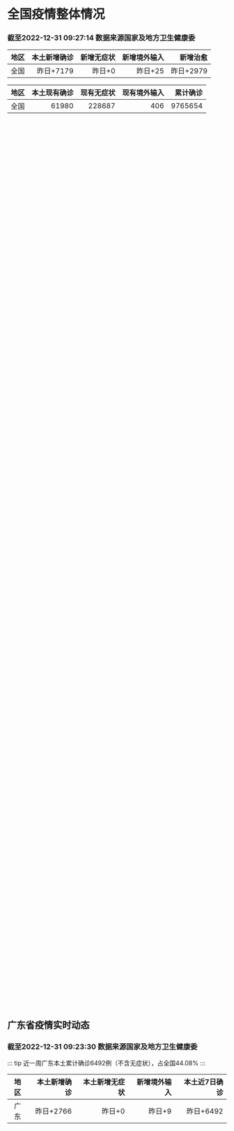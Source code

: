
# 全国疫情整体情况
### 截至2022-12-31 09:27:14 数据来源国家及地方卫生健康委

|地区|本土新增确诊|新增无症状|新增境外输入|新增治愈|
|:--:|---:|---:|---:|---:|
|全国|昨日+7179|昨日+0|昨日+25|昨日+2979|

|地区|本土现有确诊|现有无症状|现有境外输入|累计确诊|
|:--:|---:|---:|---:|---:|
|全国|61980|228687|406|9765654|

<ChinaMap :dataList="dataList" :title="title"/>

<div id="chinaDayModify" style="width:100%;height:500px;margin-bottom:10px;"></div>
<div id="chinaAddHistoryData" style="width:100%;height:500px;margin-bottom:10px;"></div>
<div id="chinaNowHistoryData" style="width:100%;height:500px;margin-bottom:10px;"></div>
<div id="chinaTotalHistoryData" style="width:100%;height:500px;margin-bottom:10px;"></div>


## 广东省疫情实时动态
### 截至2022-12-31 09:23:30 数据来源国家及地方卫生健康委

::: tip 近一周广东本土累计确诊6492例（不含无症状），占全国44.08%
:::

|地区|本土新增确诊|本土新增无症状|新增境外输入|本土近7日确诊|
|:--:|---:|---:|---:|---:|
|广东|昨日+2766|昨日+0|昨日+9|昨日+6492|

<div id="guangdongModify" style="width:100%;height:500px;margin-bottom:10px;"></div>
<div id="guangdongTotalHistory" style="width:100%;height:500px;margin-bottom:10px;"></div>
<div id="guangzhouModifyHistory" style="width:100%;height:500px;margin-bottom:10px;"></div>


<script>
import * as echarts from 'echarts'
export default {
  data(){
    return {
      title: '新增本土确诊',
      dataList: [{name: '台湾', value: 0, addList: []},{name: '香港', value: 0, addList: []},{name: '广东', value: 2766, addList: [{name: '未公布来源', num: 2766},
]},{name: '湖北', value: 307, addList: [{name: '未公布来源', num: 307},
]},{name: '上海', value: 72, addList: [{name: '未公布来源', num: 72},
]},{name: '吉林', value: 7, addList: [{name: '未公布来源', num: 7},
]},{name: '四川', value: 105, addList: [{name: '未公布来源', num: 105},
]},{name: '重庆', value: 354, addList: [{name: '未公布来源', num: 354},
]},{name: '海南', value: 2, addList: [{name: '未公布来源', num: 2},
]},{name: '福建', value: 500, addList: [{name: '未公布来源', num: 500},
]},{name: '河南', value: 29, addList: [{name: '未公布来源', num: 29},
]},{name: '内蒙古', value: 6, addList: [{name: '未公布来源', num: 6},
]},{name: '云南', value: 491, addList: [{name: '未公布来源', num: 491},
]},{name: '北京', value: 1235, addList: [{name: '未公布来源', num: 1235},
]},{name: '浙江', value: 22, addList: [{name: '未公布来源', num: 22},
]},{name: '陕西', value: 120, addList: [{name: '未公布来源', num: 120},
]},{name: '黑龙江', value: 59, addList: [{name: '未公布来源', num: 59},
]},{name: '山西', value: 147, addList: [{name: '未公布来源', num: 147},
]},{name: '山东', value: 12, addList: [{name: '未公布来源', num: 12},
]},{name: '湖南', value: 287, addList: [{name: '未公布来源', num: 287},
]},{name: '江苏', value: 32, addList: [{name: '未公布来源', num: 32},
]},{name: '天津', value: 47, addList: [{name: '未公布来源', num: 47},
]},{name: '辽宁', value: 77, addList: [{name: '未公布来源', num: 77},
]},{name: '河北', value: 13, addList: [{name: '未公布来源', num: 13},
]},{name: '新疆', value: 22, addList: [{name: '未公布来源', num: 22},
]},{name: '广西', value: 246, addList: [{name: '未公布来源', num: 246},
]},{name: '澳门', value: 0, addList: []},{name: '江西', value: 119, addList: [{name: '未公布来源', num: 119},
]},{name: '贵州', value: 0, addList: []},{name: '安徽', value: 5, addList: [{name: '未公布来源', num: 5},
]},{name: '甘肃', value: 0, addList: []},{name: '西藏', value: 0, addList: []},{name: '青海', value: 2, addList: [{name: '未公布来源', num: 2},
]},{name: '宁夏', value: 95, addList: [{name: '未公布来源', num: 95},
]},{name: '南海诸岛', value: 0, addList: []}]
    }
  },
  mounted () {
    const themeObj = {"color":["#2ec7c9","#b6a2de","#5ab1ef","#ffb980","#d87a80","#8d98b3","#e5cf0d","#97b552","#95706d","#dc69aa","#07a2a4","#9a7fd1","#588dd5","#f5994e","#c05050","#59678c","#c9ab00","#7eb00a","#6f5553","#c14089"],"backgroundColor":"rgba(0,0,0,0)","textStyle":{},"title":{"textStyle":{"color":"#008acd"},"subtextStyle":{"color":"#aaaaaa"}},"line":{"itemStyle":{"borderWidth":1},"lineStyle":{"width":2},"symbolSize":3,"symbol":"emptyCircle","smooth":true},"radar":{"itemStyle":{"borderWidth":1},"lineStyle":{"width":2},"symbolSize":3,"symbol":"emptyCircle","smooth":true},"bar":{"itemStyle":{"barBorderWidth":0,"barBorderColor":"#ccc"}},"pie":{"itemStyle":{"borderWidth":0,"borderColor":"#ccc"}},"scatter":{"itemStyle":{"borderWidth":0,"borderColor":"#ccc"}},"boxplot":{"itemStyle":{"borderWidth":0,"borderColor":"#ccc"}},"parallel":{"itemStyle":{"borderWidth":0,"borderColor":"#ccc"}},"sankey":{"itemStyle":{"borderWidth":0,"borderColor":"#ccc"}},"funnel":{"itemStyle":{"borderWidth":0,"borderColor":"#ccc"}},"gauge":{"itemStyle":{"borderWidth":0,"borderColor":"#ccc"}},"candlestick":{"itemStyle":{"color":"#d87a80","color0":"#2ec7c9","borderColor":"#d87a80","borderColor0":"#2ec7c9","borderWidth":1}},"graph":{"itemStyle":{"borderWidth":0,"borderColor":"#ccc"},"lineStyle":{"width":1,"color":"#aaaaaa"},"symbolSize":3,"symbol":"emptyCircle","smooth":true,"color":["#2ec7c9","#b6a2de","#5ab1ef","#ffb980","#d87a80","#8d98b3","#e5cf0d","#97b552","#95706d","#dc69aa","#07a2a4","#9a7fd1","#588dd5","#f5994e","#c05050","#59678c","#c9ab00","#7eb00a","#6f5553","#c14089"],"label":{"color":"#eeeeee"}},"map":{"itemStyle":{"areaColor":"#dddddd","borderColor":"#eeeeee","borderWidth":0.5},"label":{"color":"#d87a80"},"emphasis":{"itemStyle":{"areaColor":"rgba(254,153,78,1)","borderColor":"#444","borderWidth":1},"label":{"color":"rgb(100,0,0)"}}},"geo":{"itemStyle":{"areaColor":"#dddddd","borderColor":"#eeeeee","borderWidth":0.5},"label":{"color":"#d87a80"},"emphasis":{"itemStyle":{"areaColor":"rgba(254,153,78,1)","borderColor":"#444","borderWidth":1},"label":{"color":"rgb(100,0,0)"}}},"categoryAxis":{"axisLine":{"show":true,"lineStyle":{"color":"#008acd"}},"axisTick":{"show":true,"lineStyle":{"color":"#333"}},"axisLabel":{"show":true,"color":"#333"},"splitLine":{"show":false,"lineStyle":{"color":["#eee"]}},"splitArea":{"show":false,"areaStyle":{"color":["rgba(250,250,250,0.3)","rgba(200,200,200,0.3)"]}}},"valueAxis":{"axisLine":{"show":true,"lineStyle":{"color":"#008acd"}},"axisTick":{"show":true,"lineStyle":{"color":"#333"}},"axisLabel":{"show":true,"color":"#333"},"splitLine":{"show":true,"lineStyle":{"color":["#eee"]}},"splitArea":{"show":true,"areaStyle":{"color":["rgba(250,250,250,0.3)","rgba(200,200,200,0.3)"]}}},"logAxis":{"axisLine":{"show":true,"lineStyle":{"color":"#008acd"}},"axisTick":{"show":true,"lineStyle":{"color":"#333"}},"axisLabel":{"show":true,"color":"#333"},"splitLine":{"show":true,"lineStyle":{"color":["#eee"]}},"splitArea":{"show":true,"areaStyle":{"color":["rgba(250,250,250,0.3)","rgba(200,200,200,0.3)"]}}},"timeAxis":{"axisLine":{"show":true,"lineStyle":{"color":"#008acd"}},"axisTick":{"show":true,"lineStyle":{"color":"#333"}},"axisLabel":{"show":true,"color":"#333"},"splitLine":{"show":true,"lineStyle":{"color":["#eee"]}},"splitArea":{"show":false,"areaStyle":{"color":["rgba(250,250,250,0.3)","rgba(200,200,200,0.3)"]}}},"toolbox":{"iconStyle":{"borderColor":"#2ec7c9"},"emphasis":{"iconStyle":{"borderColor":"#18a4a6"}}},"legend":{"textStyle":{"color":"#333333"}},"tooltip":{"axisPointer":{"lineStyle":{"color":"#008acd","width":"1"},"crossStyle":{"color":"#008acd","width":"1"}}},"timeline":{"lineStyle":{"color":"#008acd","width":1},"itemStyle":{"color":"#008acd","borderWidth":1},"controlStyle":{"color":"#008acd","borderColor":"#008acd","borderWidth":0.5},"checkpointStyle":{"color":"#2ec7c9","borderColor":"#2ec7c9"},"label":{"color":"#008acd"},"emphasis":{"itemStyle":{"color":"#a9334c"},"controlStyle":{"color":"#008acd","borderColor":"#008acd","borderWidth":0.5},"label":{"color":"#008acd"}}},"visualMap":{"color":["#5ab1ef","#e0ffff"]},"dataZoom":{"backgroundColor":"rgba(47,69,84,0)","dataBackgroundColor":"#efefff","fillerColor":"rgba(182,162,222,0.2)","handleColor":"#008acd","handleSize":"100%","textStyle":{"color":"#333333"}},"markPoint":{"label":{"color":"#eeeeee"},"emphasis":{"label":{"color":"#eeeeee"}}}}

    echarts.registerTheme('dark', (themeObj))

    this.chartChDay = echarts.init(document.getElementById("chinaDayModify"), "dark")
,this.chartChAdd = echarts.init(document.getElementById("chinaAddHistoryData"), "dark")
,this.chartChNow = echarts.init(document.getElementById("chinaNowHistoryData"), "dark")
,this.chartChTotal = echarts.init(document.getElementById("chinaTotalHistoryData"), "dark")
,this.chartGdMod = echarts.init(document.getElementById("guangdongModify"), "dark")
,this.chartGdTotal = echarts.init(document.getElementById("guangdongTotalHistory"), "dark")
,this.chartGzMod = echarts.init(document.getElementById("guangzhouModifyHistory"), "dark")


    const option_gd_mod = {
      title: {
        text: '广东疫情新增趋势（人）'
      },
      tooltip: {
        trigger: 'axis',
        axisPointer: {
          type: 'cross',
          label: {
            backgroundColor: '#6a7985'
          }
        }
      },
      legend: {
        top: 20,
        data: [{name: '本土新增确诊',icon: 'rect'}, {name: '本土新增无症状',icon: 'rect'},{name: '新增境外输入',icon: 'rect'}]
      },
      grid: {
        left: '3%',
        right: '4%',
        bottom: '3%',
        containLabel: true
      },
      toolbox: {
        feature: {
          saveAsImage: {}
        }
      },
      xAxis: {
        type: 'category',
        boundaryGap: false,
        data: ["11.02","11.03","11.04","11.05","11.06","11.07","11.08","11.09","11.10","11.11","11.12","11.13","11.14","11.15","11.16","11.17","11.18","11.19","11.20","11.21","11.22","11.23","11.24","11.25","11.26","11.27","11.28","11.29","11.30","12.01","12.02","12.03","12.04","12.05","12.06","12.07","12.08","12.09","12.10","12.11","12.12","12.13","12.14","12.15","12.16","12.17","12.18","12.19","12.20","12.21","12.22","12.23","12.24","12.25","12.26","12.27","12.28","12.29","12.30",]
      },
      yAxis: {
        type: 'value'
      },
      series: [
        {
          name: '本土新增确诊',
          type: 'line',
          areaStyle: {},
          emphasis: {
            focus: 'series'
          },
          data: [103,195,219,252,224,319,592,500,546,760,727,707,586,564,1246,1338,1102,1157,984,781,860,1791,892,991,1386,1347,1168,1518,1599,1782,1666,1868,1686,2120,1719,1437,1391,1115,735,879,775,1044,857,1065,990,915,846,1075,1171,1325,1599,1737,1384,1182,1976,2233,2239,2400,2766,]
        },
        {
          name: '本土新增无症状',
          type: 'line',
          areaStyle: {},
          emphasis: {
            focus: 'series'
          },
          data: [356,470,669,1330,1882,2330,2611,2507,2461,2996,3541,3941,5047,6215,8576,9110,8535,8381,8101,8241,7951,7505,7584,7405,7705,7761,7725,7236,6315,6010,5053,4785,4816,3421,3200,2713,1989,1819,1791,1468,1264,1817,0,0,0,0,0,0,0,0,0,0,0,0,0,0,0,0,0,]
        },
        {
          name: '新增境外输入',
          type: 'line',
          areaStyle: {},
          emphasis: {
            focus: 'series'
          },
          data: [12,13,9,21,10,12,16,14,23,9,15,19,19,24,10,20,13,21,38,35,23,19,23,25,23,24,19,11,12,16,12,14,17,15,15,14,12,10,27,21,22,5,17,17,13,17,31,36,18,47,41,6,11,5,22,82,4,18,9,]
        }
      ]
    };

    const option_gd_total = {
      title: {
        text: '广东疫情概览（人）'
      },
      tooltip: {
        trigger: 'axis',
        axisPointer: {
          type: 'cross',
          label: {
            backgroundColor: '#6a7985'
          }
        }
      },
      legend: {
        top: 20,
        data: [{name: '累计确诊',icon: 'rect'},{name: '累计治愈',icon: 'rect'}]
      },
      grid: {
        left: '3%',
        right: '4%',
        bottom: '3%',
        containLabel: true
      },
      toolbox: {
        feature: {
          saveAsImage: {}
        }
      },
      xAxis: {
        type: 'category',
        boundaryGap: false,
        data: ["11.02","11.03","11.04","11.05","11.06","11.07","11.08","11.09","11.10","11.11","11.12","11.13","11.14","11.15","11.16","11.17","11.18","11.19","11.20","11.21","11.22","11.23","11.24","11.25","11.26","11.27","11.28","11.29","11.30","12.01","12.02","12.03","12.04","12.05","12.06","12.07","12.08","12.09","12.10","12.11","12.12","12.13","12.14","12.15","12.16","12.17","12.18","12.19","12.20","12.21","12.22","12.23","12.24","12.25","12.26","12.27","12.28","12.29","12.30",]
      },
      yAxis: {
        type: 'value'
      },
      series: [
        {
          name: '累计确诊',
          type: 'line',
          areaStyle: {},
          emphasis: {
            focus: 'series'
          },
          data: [12383,12591,12819,13092,13336,13657,14264,14779,15348,16117,16859,17585,18190,18778,20034,21392,22507,23685,24707,25523,26406,28216,29131,30147,31556,32927,34114,35643,37254,38666,40344,42226,43929,46450,48187,49638,51041,52166,52928,53828,54625,55674,56548,57630,58633,59565,60442,61553,62742,64114,65754,67497,68892,70079,72077,74392,76635,79053,79053,]
        },
        {
          name: '累计治愈',
          type: 'line',
          areaStyle: {},
          emphasis: {
            focus: 'series'
          },
          data: [10298,10298,10298,10298,10298,10298,11470,11470,11470,11470,11470,11470,11470,11470,11470,11470,11470,11470,11470,11470,11470,11470,11470,11470,11470,11470,11470,22472,22472,24794,24794,24794,24794,24794,24794,24794,24794,24794,24794,24794,24794,24794,24794,24794,24794,24794,24794,24794,51366,51366,51366,51366,51366,51366,51366,51366,51366,51366,51366,]
        }
      ]
    };

    const option_gz_mod = {
      title: {
        text: '广州疫情新增趋势（人）'
      },
      tooltip: {
        trigger: 'axis',
        axisPointer: {
          type: 'cross',
          label: {
            backgroundColor: '#6a7985'
          }
        }
      },
      legend: {
        top: 20,
        data: [{name: '本土新增确诊',icon: 'rect'},{name: '本土新增无症状',icon: 'rect'}]
      },
      grid: {
        left: '3%',
        right: '4%',
        bottom: '3%',
        containLabel: true
      },
      toolbox: {
        feature: {
          saveAsImage: {}
        }
      },
      xAxis: {
        type: 'category',
        boundaryGap: false,
        data: ["1102","1103","1104","1105","1106","1107","1108","1109","1110","1111","1112","1113","1114","1115","1116","1117","1118","1119","1120","1121","1122","1123","1124","1125","1126","1127","1128","1129","1130","1201","1202","1203","1204","1205","1206","1207","1208","1209","1210","1211","1212","1213","1214","1215","1216","1217","1218","1219","1220","1221","1222","1223","1224","1225",]
      },
      yAxis: {
        type: 'value'
      },
      series: [
        {
          name: '本土新增确诊',
          type: 'line',
          areaStyle: {},
          emphasis: {
            focus: 'series'
          },
          data: [83,149,168,183,158,232,478,423,466,694,662,656,552,509,1189,1241,983,1050,882,681,722,1645,734,824,1177,1129,959,1236,1313,1468,1201,1197,1044,1505,1233,1042,968,591,286,432,366,554,370,505,451,403,374,537,564,546,0,0,0,0,]
        },
        {
          name: '本土新增无症状',
          type: 'line',
          areaStyle: {},
          emphasis: {
            focus: 'series'
          },
          data: [323,430,635,1259,1813,2263,2546,2430,2358,2921,3464,3876,4977,6138,8486,8989,8444,8234,7885,7957,7735,7192,7267,7058,7266,7166,6993,6454,5629,5185,4096,3771,3663,2262,2090,1640,1005,804,817,599,434,741,0,0,0,0,0,0,0,0,0,0,0,0,]
        }
      ]
    };

    const option_ch_day  = {
      series: [
        {
          type: 'treemap',
          data: [
            {
              name: '本土新增确诊昨日+7179',
              value: 7179,
            },
            {
              name: '新增无症状昨日+0',
              value: 1,
            },
            {
              name: '新增境外输入昨日+25',
              value: 25,
            },
            {
              name: '新增治愈昨日+2979',
              value: 2979,
            },
          ]
        }
      ]
    };

    const option_ch_add = {
      title: {
        text: '新增疫情整体走势'
      },
      tooltip: {
        trigger: 'axis',
        axisPointer: {
          type: 'cross',
          label: {
            backgroundColor: '#6a7985'
          }
        }
      },
      legend: {
        top: 20,
        data: [{name: '本土确诊',icon: 'rect'}, {name: '无症状感染',icon: 'rect'},{name: '新增境外输入',icon: 'rect'}]
      },
      grid: {
        left: '3%',
        right: '4%',
        bottom: '3%',
        containLabel: true
      },
      toolbox: {
        feature: {
          saveAsImage: {}
        }
      },
      xAxis: {
        type: 'category',
        boundaryGap: false,
        data: ["10.31","11.01","11.02","11.03","11.04","11.05","11.06","11.07","11.08","11.09","11.10","11.11","11.12","11.13","11.14","11.15","11.16","11.17","11.18","11.19","11.20","11.21","11.22","11.23","11.24","11.25","11.26","11.27","11.28","11.29","11.30","12.01","12.02","12.03","12.04","12.05","12.06","12.07","12.08","12.09","12.10","12.11","12.12","12.13","12.14","12.15","12.16","12.17","12.18","12.19","12.20","12.21","12.22","12.23","12.24","12.25","12.26","12.27","12.28","12.29","12.30",]
      },
      yAxis: {
        type: 'value'
      },
      series: [
        {
          name: '本土确诊',
          type: 'line',
          areaStyle: {},
          emphasis: {
            focus: 'series'
          },
          data: [498,409,531,704,596,526,535,843,1294,1133,1150,1452,1675,1747,1621,1568,2328,2276,2055,2204,2277,2145,2641,3927,3041,3405,3648,3748,3561,4236,4080,4233,3933,4168,4247,4988,4351,4031,3588,3034,2270,2171,2270,2249,1944,2091,2229,2028,1918,2656,3049,2966,3696,4103,2940,2637,4388,5136,5080,5491,7179,]
        },
        {
          name: '无症状感染',
          type: 'line',
          areaStyle: {},
          emphasis: {
            focus: 'series'
          },
          data: [2221,2346,2669,3167,3063,3894,4961,6632,6882,7691,9385,10351,13086,14325,16151,18491,20804,22853,22208,22011,24547,25754,26242,27517,29654,31504,35858,36304,34860,33376,31720,30539,28894,27433,25477,22859,20764,17134,13004,10551,8327,6455,5181,0,0,0,0,0,0,0,0,0,0,0,0,0,0,0,0,0,0,]
        },
        {
          name: '新增境外输入',
          type: 'line',
          areaStyle: {},
          emphasis: {
            focus: 'series'
          },
          data: [49,56,50,53,61,62,34,47,52,52,59,52,36,47,40,55,60,86,82,63,88,80,78,83,62,69,61,74,63,52,70,45,55,45,71,58,58,48,49,48,68,69,45,42,56,66,57,69,77,66,52,64,65,25,43,31,48,95,22,24,25,]
        }
      ]
    };

    const option_ch_now = {
      title: {
        text: '现有疫情整体走势'
      },
      tooltip: {
        trigger: 'axis',
        axisPointer: {
          type: 'cross',
          label: {
            backgroundColor: '#6a7985'
          }
        }
      },
      legend: {
        top: 20,
        data: [{name: '本土确诊',icon: 'rect'}, {name: '无症状感染',icon: 'rect'},{name: '新增境外输入',icon: 'rect'}]
      },
      grid: {
        left: '3%',
        right: '4%',
        bottom: '3%',
        containLabel: true
      },
      toolbox: {
        feature: {
          saveAsImage: {}
        }
      },
      xAxis: {
        type: 'category',
        boundaryGap: false,
        data: ["10.31","11.01","11.02","11.03","11.04","11.05","11.06","11.07","11.08","11.09","11.10","11.11","11.12","11.13","11.14","11.15","11.16","11.17","11.18","11.19","11.20","11.21","11.22","11.23","11.24","11.25","11.26","11.27","11.28","11.29","11.30","12.01","12.02","12.03","12.04","12.05","12.06","12.07","12.08","12.09","12.10","12.11","12.12","12.13","12.14","12.15","12.16","12.17","12.18","12.19","12.20","12.21","12.22","12.23","12.24","12.25","12.26","12.27","12.28","12.29","12.30",]
      },
      yAxis: {
        type: 'value'
      },
      series: [
        {
          name: '本土确诊',
          type: 'line',
          areaStyle: {},
          emphasis: {
            focus: 'series'
          },
          data: [4101,4324,4641,5070,5473,5792,6113,6742,7801,8635,9385,10387,11647,12855,13935,14820,16631,17901,19102,20202,21550,22606,23923,26090,27429,28985,30646,32348,33190,34851,36571,38012,38648,39571,40008,41882,42366,42724,42640,41065,38903,37461,35849,34830,34288,34283,33888,34193,34808,35509,36636,37295,38884,41265,43449,45397,48154,51406,54566,57769,61980,]
        },
        {
          name: '无症状感染',
          type: 'line',
          areaStyle: {},
          emphasis: {
            focus: 'series'
          },
          data: [537,530,523,527,530,532,504,502,512,520,530,532,528,534,538,525,541,576,607,627,660,690,707,723,735,760,764,781,777,765,776,736,710,657,625,599,589,542,518,494,488,507,491,444,412,424,446,460,490,467,475,475,471,434,419,406,396,445,435,421,406,]
        },
        {
          name: '新增境外输入',
          type: 'line',
          areaStyle: {},
          emphasis: {
            focus: 'series'
          },
          data: [19036,20631,22423,24734,26924,30018,34158,39861,45493,51292,59141,67715,79170,91603,105362,120524,136643,154412,172048,188616,207376,226934,245895,264312,281195,299495,318626,340796,360424,375154,386771,394333,394150,389264,382512,369357,354890,340392,320318,294934,272508,249168,228687,228687,228687,228687,228687,228687,228687,228687,228687,228687,228687,228687,228687,228687,228687,228687,228687,228687,228687,]
        }
      ]
    };

    const option_ch_total = {
      title: {
        text: '累计疫情整体走势'
      },
      tooltip: {
        trigger: 'axis',
        axisPointer: {
          type: 'cross',
          label: {
            backgroundColor: '#6a7985'
          }
        }
      },
      legend: {
        top: 20,
        data: [{name: '确诊(含港澳台)', con: 'rect'}, {name: '死亡(含港澳台)',icon: 'rect'}]
      },
      grid: {
        left: '3%',
        right: '4%',
        bottom: '3%',
        containLabel: true
      },
      toolbox: {
        feature: {
          saveAsImage: {}
        }
      },
      xAxis: {
        type: 'category',
        boundaryGap: false,
        data: ["10.31","11.01","11.02","11.03","11.04","11.05","11.06","11.07","11.08","11.09","11.10","11.11","11.12","11.13","11.14","11.15","11.16","11.17","11.18","11.19","11.20","11.21","11.22","11.23","11.24","11.25","11.26","11.27","11.28","11.29","11.30","12.01","12.02","12.03","12.04","12.05","12.06","12.07","12.08","12.09","12.10","12.11","12.12","12.13","12.14","12.15","12.16","12.17","12.18","12.19","12.20","12.21","12.22","12.23","12.24","12.25","12.26","12.27","12.28","12.29","12.30",]
      },
      yAxis: {
        type: 'value'
      },
      series: [
        {
          name: '确诊(含港澳台)',
          type: 'line',
          areaStyle: {},
          emphasis: {
            focus: 'series'
          },
          data: [8409023,8444367,8478830,8510115,8538758,8565587,8591083,8609153,8635852,8662662,8686925,8709454,8731122,8752310,8771347,8792321,8818365,8841863,8862956,8882454,8901981,8917011,8938818,8961750,8981987,9000592,9018455,9036539,9051741,9074256,9074256,9074256,9074256,9074256,9074256,9190921,9212751,9212751,9212751,9212751,9293435,9293435,9326304,9326304,9326304,9326304,9326304,9326304,9326304,9326304,9326304,9326304,9326304,9558276,9558276,9558276,9558276,9558276,9558276,9558276,9765654,]
        },
        {
          name: '死亡(含港澳台)',
          type: 'line',
          areaStyle: {},
          emphasis: {
            focus: 'series'
          },
          data: [26823,26823,26823,26823,26823,26823,26823,28900,28939,28939,28939,28939,28939,28939,28939,28939,28939,28939,28939,28939,28939,28939,28939,28939,28939,28939,28939,28939,28939,28939,28939,28939,28939,28939,28939,28939,28939,28939,28939,28939,28939,28939,28939,28939,28939,28939,28939,28939,28939,28939,28939,28939,28939,28939,28939,28939,28939,28939,28939,28939,28939,]
        }
      ]
    };

    this.chartGdMod.setOption(option_gd_mod);
    this.chartGdTotal.setOption(option_gd_total);
    this.chartGzMod.setOption(option_gz_mod);
    this.chartChDay.setOption(option_ch_day);
    this.chartChAdd.setOption(option_ch_add);
    this.chartChNow.setOption(option_ch_now);
    this.chartChTotal.setOption(option_ch_total);

    window.onresize = () => {
      this.chartGdMod.resize()
      this.chartGdTotal.resize()
      this.chartGzMod.resize()
      this.chartChDay.resize()
      this.chartChAdd.resize()
      this.chartChNow.resize()
      this.chartChTotal.resize()
    }
  }
}
</script>

## 广东省各地区疫情情况

::: danger 0个中高风险地区
:::

|地区|本土新增确诊|本土新增无症状|本土近7日确诊|中高风险地区|
|:--:|---:|---:|---:|---:|
|未公布来源|+2766|0|0|0|
|广州|0|0|+3023|0|
|汕头|0|0|+514|0|
|深圳|0|0|+480|0|
|云浮|0|0|+320|0|
|惠州|0|0|+302|0|
|佛山|0|0|+258|0|
|潮州|0|0|+253|0|
|中山|0|0|+210|0|
|珠海|0|0|+207|0|
|阳江|0|0|+195|0|
|湛江|0|0|+139|0|
|茂名|0|0|+120|0|
|江门|0|0|+111|0|
|肇庆|0|0|+69|0|
|梅州|0|0|+62|0|
|韶关|0|0|+61|0|
|汕尾|0|0|+55|0|
|清远|0|0|+43|0|
|东莞|0|0|+35|0|
|河源|0|0|+19|0|
|揭阳|0|0|+16|0|


## 广东疫情热点动态

  
### 12-29 23:25
::: tip “黑市”价格过万！辉瑞新冠药被疯抢，记者实探深圳医院…更多新冠治疗药物在路上
随着感染患者持续增加，新冠治疗药物的需求持续上升。其中，辉瑞新冠特效药Paxlovid作为最受关注的新冠口服抗病毒药，“黑市”价格过万却仍是一药难求。Paxlovid要不要买？怎么买？还有哪些替代选择...

信息来源：证券时报

[阅读全文](https://h5.baike.qq.com/mobile/landing.html?docid=20221229A09PSR00&isNews=1&adtag=wxjk.yqssc.yqdt)
:::

### 12-29 14:13
::: tip 嘉应制药：公司多款产品入选广东省新冠病毒感染者重点用药监管目录
嘉应制药12月29日在互动平台表示，根据《广东省新冠病毒感染者重点用药监管目录》，公司产品中入选的包括：橘红痰咳颗粒、双料喉风含片、双料喉风散、通宣理肺丸、重感灵片。面对疫情，公司从管理层到各部门员工...

信息来源：界面新闻

[阅读全文](https://h5.baike.qq.com/mobile/landing.html?docid=20221229A03Y9200&isNews=1&adtag=wxjk.yqssc.yqdt)
:::

### 12-29 10:02
::: tip 守护“一老一小”！珠海进一步落实新冠科学精准防控政策
  随着珠海市进一步落实新冠科学精准防控政策，“一老一小”成为医疗关注的重点。12月21日，珠海市卫生健康局党委书记、局长徐超龙，香洲区副区长苗奇峰走访珠海市养老中心，视察指导中心抗疫工作；珠海市人民...

信息来源：南方PLUS

[阅读全文](https://h5.baike.qq.com/mobile/landing.html?docid=20221229A01HYO00&isNews=1&adtag=wxjk.yqssc.yqdt)
:::

### 12-29 07:52
::: tip 新冠疫苗“第4针”深圳开打，三类人群应进行第二剂次加强针
记者12月28日从市卫健委获悉，新冠疫苗“第4针”深圳开打。现阶段，在第一剂次加强针基础上，主要有三类人群应进行第二剂次加强针：感染高风险人群、60岁以上老年人群以及具有较严重基础性疾病和免疫力低下人...

信息来源：深圳特区报

[阅读全文](https://h5.baike.qq.com/mobile/landing.html?docid=20221229A00NOS00&isNews=1&adtag=wxjk.yqssc.yqdt)
:::

### 12-28 16:39
::: tip 入境防疫隔离即将取消，三位亲历者讲述“回国路之变”
12月26日晚间，国务院联防联控机制印发《关于对新型冠状病毒感染实施“乙类乙管”的总体方案》。其中提出，优化中外人员往来管理，取消入境后全员核酸检测和集中隔离，取消“五个一”及客座率限制等国际客运航班...

信息来源：封面新闻

[阅读全文](https://h5.baike.qq.com/mobile/landing.html?docid=20221228A055QT00&isNews=1&adtag=wxjk.yqssc.yqdt)
:::

### 12-28 00:11
::: tip 避免“扑空”！阳江三大市级医院核酸检测均实行限号
  12月26日、27日，阳江市人民医院、阳江市公共卫生医院、阳江市妇幼保健院先后发布通告，对核酸检测服务进行调整，设置每日检测上限。请有需要的市民注意，以免“扑空”。  阳江市人民医院：  网上预约...

信息来源：南方PLUS

[阅读全文](https://h5.baike.qq.com/mobile/landing.html?docid=20221228A003O200&isNews=1&adtag=wxjk.yqssc.yqdt)
:::

### 12-27 23:03
::: tip 阳江市妇幼保健院：核酸检测实行限号，每天最高600人次
  阳江市妇幼保健院12月27日晚对外发布通告：根据当前疫情防控相关要求，结合该院实验室核酸检测服务能力，并确保检测人群核酸检测结果及时出具，防止群众排队导致交叉感染，2022年12月28日起，阳江市...

信息来源：南方PLUS

[阅读全文](https://h5.baike.qq.com/mobile/landing.html?docid=20221227A093IX00&isNews=1&adtag=wxjk.yqssc.yqdt)
:::

### 12-27 23:00
::: tip 福田汽车：疫情不会影响订单交付
福田汽车12月27日在互动平台上称，疫情不会影响订单交付。...

信息来源：界面新闻

[阅读全文](https://h5.baike.qq.com/mobile/landing.html?docid=20221227A0935100&isNews=1&adtag=wxjk.yqssc.yqdt)
:::

### 12-27 19:03
::: tip 茂名石化：开足马力，全力保障防疫物资原材料供应
  日前，针对近期防疫抗原试剂盒、口罩等物资供应紧张局面，茂名石化积极行动，快速反应，及时转产熔喷料、抗原试剂盒用料，全力做好防疫物资原材料保供工作。      12月13日，茂名石化快速响应市场需求...

信息来源：南方PLUS

[阅读全文](https://h5.baike.qq.com/mobile/landing.html?docid=20221227A06ZQR00&isNews=1&adtag=wxjk.yqssc.yqdt)
:::

### 12-27 19:03
::: tip 新冠病毒疫苗“第四针”来了！广州公卫专家说这样选疫苗效果更好
    12月26日上午，广州市天河区冼村街道马场新冠疫苗接种点开始接种第二剂次加强免疫针。对于“第四针”疫苗的选择，享受国务院特殊津贴、广东省预防医学会咨询专家王鸣优先推荐序贯加强免疫，也就是说，前...

信息来源：南方PLUS

[阅读全文](https://h5.baike.qq.com/mobile/landing.html?docid=20221227A06ZQ500&isNews=1&adtag=wxjk.yqssc.yqdt)
:::


## 广州疫情热点动态

  
### 12-29 23:25
::: tip “黑市”价格过万！辉瑞新冠药被疯抢，记者实探深圳医院…更多新冠治疗药物在路上
随着感染患者持续增加，新冠治疗药物的需求持续上升。其中，辉瑞新冠特效药Paxlovid作为最受关注的新冠口服抗病毒药，“黑市”价格过万却仍是一药难求。Paxlovid要不要买？怎么买？还有哪些替代选择...

信息来源：证券时报

[阅读全文](https://h5.baike.qq.com/mobile/landing.html?docid=20221229A09PSR00&isNews=1&adtag=wxjk.yqssc.yqdt)
:::

### 12-29 14:13
::: tip 嘉应制药：公司多款产品入选广东省新冠病毒感染者重点用药监管目录
嘉应制药12月29日在互动平台表示，根据《广东省新冠病毒感染者重点用药监管目录》，公司产品中入选的包括：橘红痰咳颗粒、双料喉风含片、双料喉风散、通宣理肺丸、重感灵片。面对疫情，公司从管理层到各部门员工...

信息来源：界面新闻

[阅读全文](https://h5.baike.qq.com/mobile/landing.html?docid=20221229A03Y9200&isNews=1&adtag=wxjk.yqssc.yqdt)
:::

### 12-29 10:02
::: tip 守护“一老一小”！珠海进一步落实新冠科学精准防控政策
  随着珠海市进一步落实新冠科学精准防控政策，“一老一小”成为医疗关注的重点。12月21日，珠海市卫生健康局党委书记、局长徐超龙，香洲区副区长苗奇峰走访珠海市养老中心，视察指导中心抗疫工作；珠海市人民...

信息来源：南方PLUS

[阅读全文](https://h5.baike.qq.com/mobile/landing.html?docid=20221229A01HYO00&isNews=1&adtag=wxjk.yqssc.yqdt)
:::

### 12-29 07:52
::: tip 新冠疫苗“第4针”深圳开打，三类人群应进行第二剂次加强针
记者12月28日从市卫健委获悉，新冠疫苗“第4针”深圳开打。现阶段，在第一剂次加强针基础上，主要有三类人群应进行第二剂次加强针：感染高风险人群、60岁以上老年人群以及具有较严重基础性疾病和免疫力低下人...

信息来源：深圳特区报

[阅读全文](https://h5.baike.qq.com/mobile/landing.html?docid=20221229A00NOS00&isNews=1&adtag=wxjk.yqssc.yqdt)
:::

### 12-28 16:39
::: tip 入境防疫隔离即将取消，三位亲历者讲述“回国路之变”
12月26日晚间，国务院联防联控机制印发《关于对新型冠状病毒感染实施“乙类乙管”的总体方案》。其中提出，优化中外人员往来管理，取消入境后全员核酸检测和集中隔离，取消“五个一”及客座率限制等国际客运航班...

信息来源：封面新闻

[阅读全文](https://h5.baike.qq.com/mobile/landing.html?docid=20221228A055QT00&isNews=1&adtag=wxjk.yqssc.yqdt)
:::

### 12-28 00:11
::: tip 避免“扑空”！阳江三大市级医院核酸检测均实行限号
  12月26日、27日，阳江市人民医院、阳江市公共卫生医院、阳江市妇幼保健院先后发布通告，对核酸检测服务进行调整，设置每日检测上限。请有需要的市民注意，以免“扑空”。  阳江市人民医院：  网上预约...

信息来源：南方PLUS

[阅读全文](https://h5.baike.qq.com/mobile/landing.html?docid=20221228A003O200&isNews=1&adtag=wxjk.yqssc.yqdt)
:::

### 12-27 23:03
::: tip 阳江市妇幼保健院：核酸检测实行限号，每天最高600人次
  阳江市妇幼保健院12月27日晚对外发布通告：根据当前疫情防控相关要求，结合该院实验室核酸检测服务能力，并确保检测人群核酸检测结果及时出具，防止群众排队导致交叉感染，2022年12月28日起，阳江市...

信息来源：南方PLUS

[阅读全文](https://h5.baike.qq.com/mobile/landing.html?docid=20221227A093IX00&isNews=1&adtag=wxjk.yqssc.yqdt)
:::

### 12-27 23:00
::: tip 福田汽车：疫情不会影响订单交付
福田汽车12月27日在互动平台上称，疫情不会影响订单交付。...

信息来源：界面新闻

[阅读全文](https://h5.baike.qq.com/mobile/landing.html?docid=20221227A0935100&isNews=1&adtag=wxjk.yqssc.yqdt)
:::

### 12-27 19:03
::: tip 茂名石化：开足马力，全力保障防疫物资原材料供应
  日前，针对近期防疫抗原试剂盒、口罩等物资供应紧张局面，茂名石化积极行动，快速反应，及时转产熔喷料、抗原试剂盒用料，全力做好防疫物资原材料保供工作。      12月13日，茂名石化快速响应市场需求...

信息来源：南方PLUS

[阅读全文](https://h5.baike.qq.com/mobile/landing.html?docid=20221227A06ZQR00&isNews=1&adtag=wxjk.yqssc.yqdt)
:::

### 12-27 19:03
::: tip 新冠病毒疫苗“第四针”来了！广州公卫专家说这样选疫苗效果更好
    12月26日上午，广州市天河区冼村街道马场新冠疫苗接种点开始接种第二剂次加强免疫针。对于“第四针”疫苗的选择，享受国务院特殊津贴、广东省预防医学会咨询专家王鸣优先推荐序贯加强免疫，也就是说，前...

信息来源：南方PLUS

[阅读全文](https://h5.baike.qq.com/mobile/landing.html?docid=20221227A06ZQ500&isNews=1&adtag=wxjk.yqssc.yqdt)
:::

